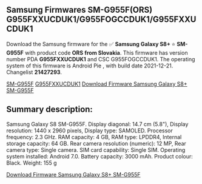 <h2>Samsung Firmwares SM-G955F(ORS) G955FXXUCDUK1/G955FOGCCDUK1/G955FXXUCDUK1</h2>
Download the Samsung firmware for the ✅ <strong>Samsung Galaxy S8+ </strong> ⭐ <strong>SM-G955F</strong> with product code <strong>ORS</strong> <strong> from Slovakia</strong>. This firmware has version number PDA <strong>G955FXXUCDUK1</strong> and CSC G955FOGCCDUK1. The operating system of this firmware is Android Pie , with build date 2021-12-21. Changelist <strong>21427293</strong>.

[SM-G955F](https://samfirm.shop/samsung/model/SM-G955F)
[G955FXXUCDUK1](https://samfirm.shop/samsung/pda/G955FXXUCDUK1)
[Download Firmware Samsung Galaxy S8+ SM-G955F](https://samfirm.shop/samsung/firmware/484265)
<h2>Summary description:</h2>
<p>Samsung Galaxy S8 SM-G955F. Display diagonal: 14.7 cm (5.8"), Display resolution: 1440 x 2960 pixels, Display type: SAMOLED. Processor frequency: 2.3 GHz. RAM capacity: 4 GB, RAM type: LPDDR4, Internal storage capacity: 64 GB. Rear camera resolution (numeric): 12 MP, Rear camera type: Single camera. SIM card capability: Single SIM. Operating system installed: Android 7.0. Battery capacity: 3000 mAh. Product colour: Black. Weight: 155 g</p>


[Download Firmware Samsung Galaxy S8+ SM-G955F](https://samfirm.shop/samsung/firmware/484265)
